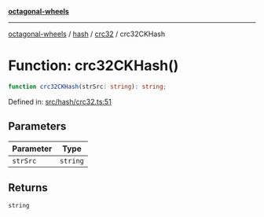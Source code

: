 [**octagonal-wheels**](../../../../../../README.md)

***

[octagonal-wheels](../../../../../../globals.md) / [hash](../../../README.md) / [crc32](../README.md) / crc32CKHash

# Function: crc32CKHash()

```ts
function crc32CKHash(strSrc: string): string;
```

Defined in: [src/hash/crc32.ts:51](https://github.com/vrtmrz/octagonal-wheels/blob/main/src/hash/crc32.ts#L51)

## Parameters

| Parameter | Type |
| ------ | ------ |
| `strSrc` | `string` |

## Returns

`string`
